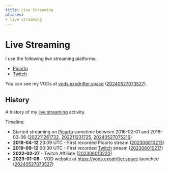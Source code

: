 ```yaml
---
title: Live Streaming
aliases:
- live streaming
---
```


# Live Streaming

I use the following live streaming platforms:

- [Picarto](picarto.md)
- [Twitch](twitch.md)

You can see my VODs at [vods.exodrifter.space](https://vods.exodrifter.space) ([20240527073527](../entries/20240527073527.md)).

## History

A history of my [live streaming](live-streaming.md) activity.

Timeline:
- Started streaming on [Picarto](picarto.md) sometime between 2016-02-01 and 2016-03-06 ([202211261732](../entries/202211261732.md), [202211231725](../entries/202211231725.md), [20240527075216](../entries/20240527075216.md))
- **2019-04-12** 23:09 UTC - First recorded Picarto stream ([202306010213](../entries/202306010213.md))
- **2019-09-12** 00:30 UTC - First recorded [Twitch](twitch.md) stream ([202306010217](../entries/202306010217.md))
- **2022-02-27** - Twitch Affiliate ([202306010220](../entries/202306010220.md))
- **2023-01-08** - VOD website at https://vods.exodrifter.space launched ([20240527073527](../entries/20240527073527.md))
